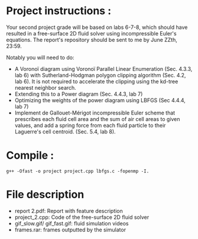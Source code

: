 # Project instructions :

Your second project grade will be based on labs 6-7-8, which should have resulted in a free-surface 2D fluid solver using incompressible Euler's equations. The report's repository should be sent to me by June ZZth, 23:59.

Notably you will need to do:

- A Voronoï diagram using Voronoï Parallel Linear Enumeration (Sec. 4.3.3, lab 6) with Sutherland-Hodgman polygon clipping algorithm (Sec. 4.2, lab 6). It is not required to accelerate the clipping using the kd-tree nearest neighbor search.
- Extending this to a Power diagram (Sec. 4.4.3, lab 7)
- Optimizing the weights of the power diagram using LBFGS (Sec 4.4.4, lab 7)
- Implement de Gallouet-Mérigot incompressible Euler scheme that prescribes each fluid cell area and the sum of air cell areas to given values, and add a spring force from each fluid particle to their Laguerre's cell centroid. (Sec. 5.4, lab 8).

# Compile :

```
g++ -Ofast -o project project.cpp lbfgs.c -fopenmp -I.  
```

# File description 

- report 2.pdf: Report with feature description
- project_2.cpp: Code of the free-surface 2D fluid solver
- gif_slow.gif/ gif_fast.gif:  fluid simulation videos
- frames.rar: frames outputted by the simulator
